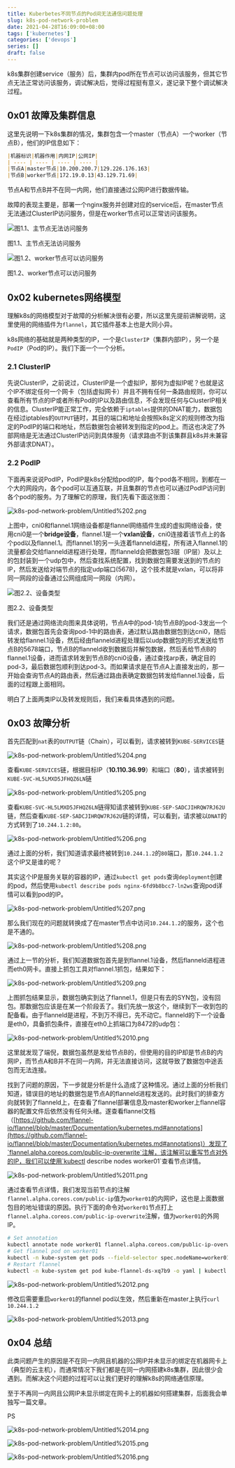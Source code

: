 ```yaml
---
title: Kuberbetes不同节点的Pod间无法通信问题处理
slug: k8s-pod-network-problem
date: 2021-04-28T16:09:00+08:00
tags: ['kubernetes']
categories: ['devops']
series: []
draft: false
---
```


k8s集群创建service（服务）后，集群内pod所在节点可以访问该服务，但其它节点无法正常访问该服务，调试解决后，觉得过程挺有意义，遂记录下整个调试解决过程。

## 0x01 故障及集群信息

这里先说明一下k8s集群的情况，集群包含一个master（节点A）一个worker（节点B），他们的IP信息如下：

```markdown
|机器标识|机器作用|内网IP|公网IP|
| ---- | ---- | ---- | ---- |
|节点A|master节点|10.200.200.7|129.226.176.163|
|节点B|worker节点|172.19.0.13|43.129.71.69|
```

节点A和节点B并不在同一内网，他们直接通过公网IP进行数据传输。

故障的表现主要是，部署一个nginx服务并创建对应的service后，在master节点无法通过ClusterIP访问服务，但是在worker节点可以正常访问该服务。

![图1.1、主节点无法访问服务](k8s-pod-network-problem/Untitled.png)

图1.1、主节点无法访问服务

![图1.2、worker节点可以访问服务](k8s-pod-network-problem/Untitled%201.png)

图1.2、worker节点可以访问服务

## 0x02 kubernetes网络模型

理解k8s的网络模型对于故障的分析解决很有必要，所以这里先提前讲解说明，这里使用的网络插件为`flannel`，其它插件基本上也是大同小异。

k8s网络的基础就是两种类型的IP，一个是`ClusterIP`（集群内部IP），另一个是`PodIP`（Pod的IP）。我们下面一个一个分析。

### 2.1 ClusterIP

先说ClusterIP，之前说过，ClusterIP是一个虚拟IP，那何为虚拟IP呢？也就是这个IP不绑定任何一个网卡（包括虚拟网卡）并且不拥有任何一条路由规则，你可以查看所有节点的IP或者所有Pod的IP以及路由信息，不会发现任何与ClusterIP相关的信息。ClusterIP能正常工作，完全依赖于`iptables`提供的DNAT能力，数据包在经过iptables的`OUTPUT`链时，其目的端口和地址会按照k8s定义的规则修改为指定的PodIP的端口和地址，然后数据包会被转发到指定的pod上。而这也决定了外部网络是无法通过ClusterIP访问到具体服务（请求路由不到该集群且k8s并未兼容外部请求DNAT）。

### 2.2 PodIP

下面再来说说PodIP，PodIP是k8s分配给pod的IP，每个pod各不相同，到都在一个大的网段内，各个pod可以互通互联，并且集群的节点也可以通过PodIP访问到各个pod的服务。为了理解它的原理，我们先看下面这张图：

![k8s-pod-network-problem/Untitled%202.png](k8s-pod-network-problem/Untitled%202.png)

上图中，cni0和flannel.1网络设备都是flannel网络插件生成的虚拟网络设备，使用cni0是一个**bridge设备**，flannel.1是一个**vxlan设备**，cni0连接着该节点上的各个pod以及flannel.1。而flannel.1的另一头连着flanneld进程，所有进入flannel.1的流量都会交给flanneld进程进行处理，而flanneld会把数据包3层（IP层）及以上的包封装到一个udp包中，然后查找系统配置，找到数据包需要发送到的节点的IP，然后发送给对端节点的指定udp端口(5678)，这个技术就是vxlan，可以将非同一网段的设备通过公网组成同一网段（内网）。

![图2.2、设备类型](k8s-pod-network-problem/Untitled%203.png)

图2.2、设备类型

我们还是通过网络流向图来具体说明，节点A中的pod-1向节点B的pod-3发出一个请求，数据包首先会查询pod-1中的路由表，通过默认路由数据包到达cni0，随后转发给flannel.1设备，然后经由flanneld进程处理后以udp数据包的形式发送给节点B的5678端口，节点B的flanneld收到数据后并解包数据，然后丢给节点B的flannel.1设备，进而请求转发到节点B的cni0设备，通过查找arp表，确定目的pod-3，最后数据包顺利到达pod-3。而如果请求是在节点A上直接发出的，那一开始会查询节点A的路由表，然后通过路由表确定数据包转发给flannel.1设备，后面的过程跟上面相同。

明白了上面两类IP以及转发规则后，我们来看具体遇到的问题。

## 0x03 故障分析

首先匹配到`nat`表的`OUTPUT`链（Chain），可以看到，请求被转到`KUBE-SERVICES`链

![k8s-pod-network-problem/Untitled%204.png](k8s-pod-network-problem/Untitled%204.png)

查看`KUBE-SERVICES`链，根据目标IP（**10.110.36.99**）和端口（**80**），请求被转到`KUBE-SVC-HL5LMXD5JFHQZ6LN`链

![k8s-pod-network-problem/Untitled%205.png](k8s-pod-network-problem/Untitled%205.png)

查看`KUBE-SVC-HL5LMXD5JFHQZ6LN`链得知请求被转到`KUBE-SEP-SADCJIHRQW7RJ62U`链，然后查看`KUBE-SEP-SADCJIHRQW7RJ62U`链的详情，可以看到，请求被以`DNAT`的方式转到了`10.244.1.2:80`。

![k8s-pod-network-problem/Untitled%206.png](k8s-pod-network-problem/Untitled%206.png)

通过上面的分析，我们知道请求最终被转到`10.244.1.2`的`80`端口，那`10.244.1.2`这个IP又是谁的呢？

其实这个IP是服务关联的容器的IP，通过`kubectl get pods`查询`deployment`创建的pod，然后使用`kubectl describe pods nginx-6fd9b8bcc7-ln2ws`查询pod详情可以看到pod的IP。

![k8s-pod-network-problem/Untitled%207.png](k8s-pod-network-problem/Untitled%207.png)

那么我们现在的问题就转换成了在master节点中访问`10.244.1.2`的服务，这个也是不通的。

![k8s-pod-network-problem/Untitled%208.png](k8s-pod-network-problem/Untitled%208.png)

通过上一节的分析，我们知道数据包首先是到flannel.1设备，然后flanneld进程进而eth0网卡。直接上抓包工具对flannel.1抓包，结果如下：

![k8s-pod-network-problem/Untitled%209.png](k8s-pod-network-problem/Untitled%209.png)

上图抓包结果显示，数据包确实到达了flannel.1，但是只有去的SYN包，没有回包。那数据包应该是在某一个阶段丢了。我们先放一放这个，继续到下一收到包的配备看。由于flanneld是进程，不到万不得已，先不动它。flanneld的下一个设备是eth0，具备抓包条件，直接在eth0上抓端口为8472的udp包：

![k8s-pod-network-problem/Untitled%2010.png](k8s-pod-network-problem/Untitled%2010.png)

这里就发现了端倪，数据包虽然是发给节点B的，但使用的目的IP却是节点B的内网IP，而节点A和B并不在同一内网，并无法直接访问，这就导致了数据包中途丢包而无法连接。

找到了问题的原因，下一步就是分析是什么造成了这种情况。通过上面的分析我们知道，错误目的地址的数据包是节点A的flanneld进程发送的。此时我们的排查方向就转到了flanneld上，在查看了flannel部署信息及master和worker上flannel容器的配置文件后依然没有任何头绪。遂查看flannel文档（[https://github.com/flannel-io/flannel/blob/master/Documentation/kubernetes.md#annotations](https://github.com/flannel-io/flannel/blob/master/Documentation/kubernetes.md#annotations)）发现了`flannel.alpha.coreos.com/public-ip-overwrite`注解，该注解可以重写节点对外的IP，我们可以使用`kubectl describe nodes worker01`查看节点详情。

![k8s-pod-network-problem/Untitled%2011.png](k8s-pod-network-problem/Untitled%2011.png)

通过查看节点详情，我们发现当前节点的注解`flannel.alpha.coreos.com/public-ip`值为`worker01`的内网IP，这也是上面数据包目的地址错误的原因。执行下面的命令对`worker01`节点打上`flannel.alpha.coreos.com/public-ip-overwrite`注解，值为`worker01`的外网IP。

```bash
# Set annotation
kubectl annotate node worker01 flannel.alpha.coreos.com/public-ip-overwrite=43.129.71.69 --overwrite
# Get flannel pod on worker01
kubectl -n kube-system get pods --field-selector spec.nodeName=worker01 | grep flannel
# Restart flannel
kubectl -n kube-system get pod kube-flannel-ds-xq7b9 -o yaml | kubectl replace --force -f -
```

![k8s-pod-network-problem/Untitled%2012.png](k8s-pod-network-problem/Untitled%2012.png)

修改后需要重启`worker01`的flannel pod以生效，然后重新在master上执行`curl 10.244.1.2`

![k8s-pod-network-problem/Untitled%2013.png](k8s-pod-network-problem/Untitled%2013.png)

## 0x04 总结

此类问题产生的原因是不在同一内网且机器的公网IP并未显示的绑定在机器网卡上（典型的云主机），而通常情况下我们都是在同一内网搭建k8s集群，因此很少会遇到。而解决这个问题的过程可以让我们更好的理解k8s的网络通信原理。

至于不再同一内网且公网IP未显示绑定在网卡上的机器如何搭建集群，后面我会单独写一篇文章。

PS

![k8s-pod-network-problem/Untitled%2014.png](k8s-pod-network-problem/Untitled%2014.png)

![k8s-pod-network-problem/Untitled%2015.png](k8s-pod-network-problem/Untitled%2015.png)

![k8s-pod-network-problem/Untitled%2016.png](k8s-pod-network-problem/Untitled%2016.png)
